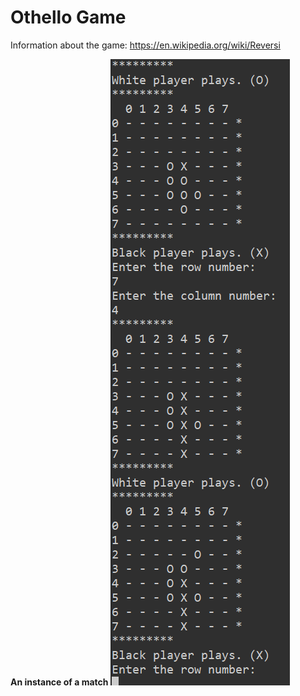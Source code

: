 # Othello Game

Information about the game: https://en.wikipedia.org/wiki/Reversi

__An instance of a match__
![Game Instance](/gameInstance.PNG)